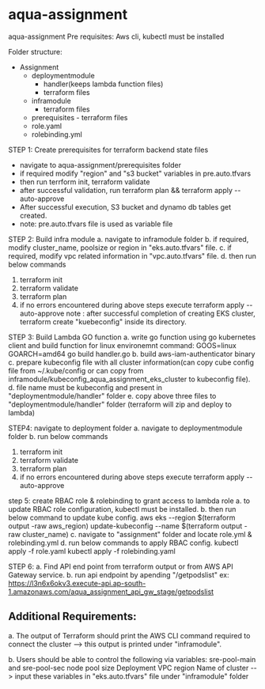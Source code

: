 # aqua-assignment
aqua-assignment
Pre requisites:
    Aws cli, kubectl must be installed

Folder structure:

- Assignment
  - deploymentmodule
      - handler(keeps lambda function files)
      - terraform files
  - inframodule
       - terraform files
  - prerequisites
        - terraform files
  - role.yaml
  - rolebinding.yml

STEP 1: Create prerequisites for terraform backend state files
- navigate to aqua-assignment/prerequisites folder
- if required modify "region" and "s3 bucket"  variables in pre.auto.tfvars
- then run terrform init, terraform validate
- after successful validation, run terraform plan && terraform apply --auto-approve
- After successful execution, S3 bucket and dynamo db tables get created.
 - note: pre.auto.tfvars file is used as variable file

STEP 2: Build infra module
a. navigate to inframodule folder
b. if required, modify cluster_name, poolsize or region in "eks.auto.tfvars" file.
c. if required, modify vpc related information in "vpc.auto.tfvars" file.
d. then run below commands
   1. terraform init
   2. terraform validate
   3. terraform plan
   4. if no errors encountered during above steps execute terraform apply --auto-approve
note : after successful completion of creating EKS cluster, terraform create "kuebeconfig" inside its directory.


STEP 3: Build Lambda GO function 
a. write go function using go kubernetes client and build function for linux environemnt
   command: GOOS=linux GOARCH=amd64 go build handler.go
b. build aws-iam-authenticator binary
c. prepare kubeconfig file with all cluster information(can copy cube config file from ~/.kube/config or can copy from inframodule/kubeconfig_aqua_assignment_eks_cluster to kubeconfig file).
d. file name must be kubeconfig and present in "deploymentmodule/handler" folder
e. copy above three files to "deploymentmodule/handler" folder (terraform will zip and deploy to lambda)


STEP4: navigate to deployment folder
a. navigate to deploymentmodule folder
b. run below commands
   1. terraform init
   2. terraform validate
   3. terraform plan
   4. if no errors encountered during above steps execute terraform apply --auto-approve


step 5: create RBAC role & rolebinding to grant access to lambda role 
a. to update RBAC role configuration, kubectl must be installed.
b. then run below command to update kube config.
    aws eks --region $(terraform output -raw aws_region) update-kubeconfig --name $(terraform output -raw cluster_name)
c. navigate to "assignment" folder and locate role.yml & rolebinding.yml
d. run below commands to apply RBAC config.
    kubectl apply -f role.yaml
    kubectl apply -f rolebinding.yaml

STEP 6: 
a. Find API end point from terraform output or from AWS API Gateway service.
b. run api endpoint by apending "/getpodslist"
 ex: https://l3n6x6okv3.execute-api.ap-south-1.amazonaws.com/aqua_assignment_api_gw_stage/getpodslist

Additional  Requirements:
-------------------------
a. The output of Terraform should print the AWS CLI command required to connect the cluster
--> this output is printed under "inframodule".

b. Users should be able to control the following via variables:
    sre-pool-main and sre-pool-sec node pool size
    Deployment VPC region
    Name of cluster
--> input these variables in "eks.auto.tfvars" file under "inframodule" folder